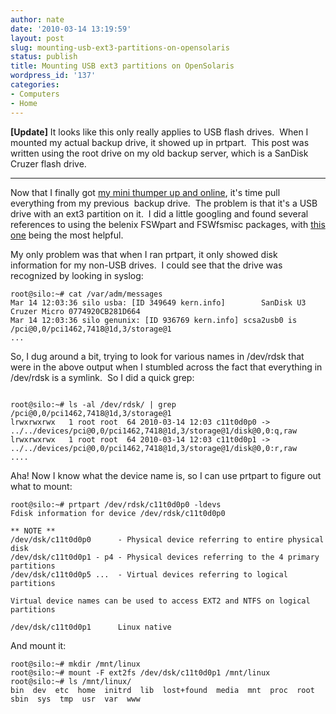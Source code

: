 ```yaml
---
author: nate
date: '2010-03-14 13:19:59'
layout: post
slug: mounting-usb-ext3-partitions-on-opensolaris
status: publish
title: Mounting USB ext3 partitions on OpenSolaris
wordpress_id: '137'
categories:
- Computers
- Home
---
```


<strong>[Update]</strong> It looks like this only really applies to USB flash drives.  When I mounted my actual backup drive, it showed up in prtpart.  This post was written using the root drive on my old backup server, which is a SanDisk Cruzer flash drive.

<hr/>

Now that I finally got <a href="/2010/03/14/my-mini-thumper-is-online/">my mini thumper up and online</a>, it's time pull everything from my previous  backup drive.  The problem is that it's a USB drive with an ext3 partition on it.  I did a little googling and found several references to using the belenix FSWpart and FSWfsmisc packages, with <a href="http://blogs.sun.com/pradhap/entry/mount_ntfs_ext2_ext3_in">this one</a> being the most helpful.

My only problem was that when I ran prtpart, it only showed disk information for my non-USB drives.  I could see that the drive was recognized by looking in syslog:

```
root@silo:~# cat /var/adm/messages
Mar 14 12:03:36 silo usba: [ID 349649 kern.info]        SanDisk U3 Cruzer Micro 0774920CB281D664
Mar 14 12:03:36 silo genunix: [ID 936769 kern.info] scsa2usb0 is /pci@0,0/pci1462,7418@1d,3/storage@1
...

```

So, I dug around a bit, trying to look for various names in /dev/rdsk that were in the above output when I stumbled across the fact that everything in /dev/rdsk is a symlink.  So I did a quick grep:

```

root@silo:~# ls -al /dev/rdsk/ | grep /pci@0,0/pci1462,7418@1d,3/storage@1
lrwxrwxrwx   1 root root  64 2010-03-14 12:03 c11t0d0p0 -> ../../devices/pci@0,0/pci1462,7418@1d,3/storage@1/disk@0,0:q,raw
lrwxrwxrwx   1 root root  64 2010-03-14 12:03 c11t0d0p1 -> ../../devices/pci@0,0/pci1462,7418@1d,3/storage@1/disk@0,0:r,raw
....

```

Aha! Now I know what the device name is, so I can use prtpart to figure out what to mount:

```
root@silo:~# prtpart /dev/rdsk/c11t0d0p0 -ldevs
Fdisk information for device /dev/rdsk/c11t0d0p0

** NOTE **
/dev/dsk/c11t0d0p0      - Physical device referring to entire physical disk
/dev/dsk/c11t0d0p1 - p4 - Physical devices referring to the 4 primary partitions
/dev/dsk/c11t0d0p5 ...  - Virtual devices referring to logical partitions

Virtual device names can be used to access EXT2 and NTFS on logical partitions

/dev/dsk/c11t0d0p1      Linux native

```

And mount it:

```
root@silo:~# mkdir /mnt/linux
root@silo:~# mount -F ext2fs /dev/dsk/c11t0d0p1 /mnt/linux
root@silo:~# ls /mnt/linux/
bin  dev  etc  home  initrd  lib  lost+found  media  mnt  proc  root  sbin  sys  tmp  usr  var  www

``` 